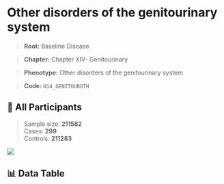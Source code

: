 # Other disorders of the genitourinary system

> **Root:** Baseline Disease  

> **Chapter:** Chapter XIV- Genitourinary  

> **Phenotype:** Other disorders of the genitourinary system  

> **Code:** `N14_GENITOUROTH`

## 🧪 All Participants  
> Sample size: **211582**  
> Cases: **299**  
> Controls: **211283**
<img src="/Sensitive/Figures/ALL/Baseline/N14_GENITOUROTH.png"/>

## 📊 Data Table
<CsvTableMRF src="/Sensitive/Data/ALL/Baseline/LG_N14_GENITOUROTH.csv"/>

